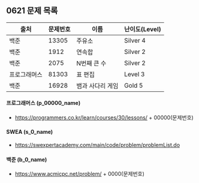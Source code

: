
## 0621 문제 목록


| 출처         | 문제번호 | 이름             | 난이도(Level) |
| ------------ | -------- | ---------------- | ------------- |
| 백준         | 13305    | 주유소           | Silver 4      |
| 백준         | 1912     | 연속합           | Silver 2      |
| 백준         | 2075     | N번째 큰 수      | Silver 2      |
| 프로그래머스 | 81303    | 표 편집          | Level 3       |
| 백준         | 16928    | 뱀과 사다리 게임 | Gold 5        |



#### 프로그래머스 (p_00000_name)

- https://programmers.co.kr/learn/courses/30/lessons/ + 00000(문제번호)

#### SWEA (s_0_name)

- https://swexpertacademy.com/main/code/problem/problemList.do

#### 백준 (b_0_name)

- https://www.acmicpc.net/problem/ + 0000(문제번호)

